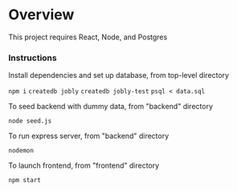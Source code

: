 # Overview

This project requires React, Node, and Postgres

### Instructions

Install dependencies and set up database, from top-level directory

```npm i```
```createdb jobly```
```createdb jobly-test```
```psql < data.sql```

To seed backend with dummy data, from "backend" directory

```node seed.js```

To run express server, from "backend" directory

```nodemon```

To launch frontend, from "frontend" directory

```npm start```